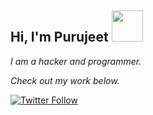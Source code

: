 <h2> Hi, I'm Purujeet <img src="https://media.giphy.com/media/mGcNjsfWAjY5AEZNw6/giphy.gif" width="50"></h2>

*I am a hacker and programmer.*

*Check out my work below.*

[![Twitter Follow](https://img.shields.io/twitter/follow/Pyr0sec?style=social)](https://twitter.com/Pyr0sec)
